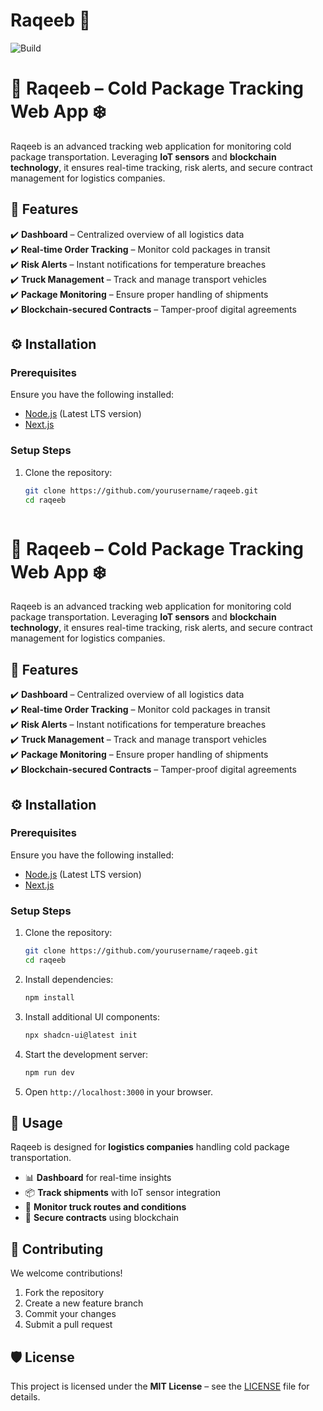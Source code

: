 # Raqeeb 🚀  
![Build](https://img.shields.io/badge/build-passing-green)  



# 🚚 Raqeeb – Cold Package Tracking Web App ❄️

Raqeeb is an advanced tracking web application for monitoring cold package transportation. Leveraging **IoT sensors** and **blockchain technology**, it ensures real-time tracking, risk alerts, and secure contract management for logistics companies.

## 📌 Features

✔️ **Dashboard** – Centralized overview of all logistics data  
✔️ **Real-time Order Tracking** – Monitor cold packages in transit  
✔️ **Risk Alerts** – Instant notifications for temperature breaches  
✔️ **Truck Management** – Track and manage transport vehicles  
✔️ **Package Monitoring** – Ensure proper handling of shipments  
✔️ **Blockchain-secured Contracts** – Tamper-proof digital agreements  

## ⚙️ Installation

### Prerequisites  
Ensure you have the following installed:  
- [Node.js](https://nodejs.org/) (Latest LTS version)  
- [Next.js](https://nextjs.org/)  

### Setup Steps  

1. Clone the repository:  
   ```bash
   git clone https://github.com/yourusername/raqeeb.git
   cd raqeeb



# 🚚 Raqeeb – Cold Package Tracking Web App ❄️

Raqeeb is an advanced tracking web application for monitoring cold package transportation. Leveraging **IoT sensors** and **blockchain technology**, it ensures real-time tracking, risk alerts, and secure contract management for logistics companies.

## 📌 Features

✔️ **Dashboard** – Centralized overview of all logistics data  
✔️ **Real-time Order Tracking** – Monitor cold packages in transit  
✔️ **Risk Alerts** – Instant notifications for temperature breaches  
✔️ **Truck Management** – Track and manage transport vehicles  
✔️ **Package Monitoring** – Ensure proper handling of shipments  
✔️ **Blockchain-secured Contracts** – Tamper-proof digital agreements  

## ⚙️ Installation

### Prerequisites  
Ensure you have the following installed:  
- [Node.js](https://nodejs.org/) (Latest LTS version)  
- [Next.js](https://nextjs.org/)  

### Setup Steps  

1. Clone the repository:  
   ```bash
   git clone https://github.com/yourusername/raqeeb.git
   cd raqeeb
   ```
2. Install dependencies:  
   ```bash
   npm install
   ```
3. Install additional UI components:  
   ```bash
   npx shadcn-ui@latest init
   ```
4. Start the development server:  
   ```bash
   npm run dev
   ```
5. Open `http://localhost:3000` in your browser.


## 🚀 Usage

Raqeeb is designed for **logistics companies** handling cold package transportation.  
- 📊 **Dashboard** for real-time insights  
- 📦 **Track shipments** with IoT sensor integration  
- 🚛 **Monitor truck routes and conditions**  
- 📜 **Secure contracts** using blockchain  

## 🤝 Contributing

We welcome contributions!  
1. Fork the repository  
2. Create a new feature branch  
3. Commit your changes  
4. Submit a pull request  

## 🛡 License  

This project is licensed under the **MIT License** – see the [LICENSE](LICENSE) file for details.
